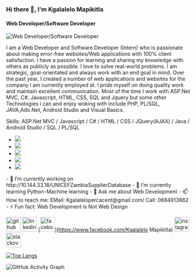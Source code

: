 ### Hi there 👋, I'm Kgalalelo Mapikitla
#### Web Developer/Software Developer
![Web Developer/Software Developer](https://scontent-iad3-1.xx.fbcdn.net/v/t39.30808-6/306827586_145893834803489_4416834712733065191_n.jpg?_nc_cat=100&ccb=1-7&_nc_sid=730e14&_nc_ohc=aW-qkMZueTsAX_G54Gq&_nc_ht=scontent-iad3-1.xx&oh=00_AT_uA0bhi6TfH2hMv0ErqiiKWwctYCBwQFjKyDXOqZ9jrA&oe=6327099B)

I am a Web Developer and Software Developer (Intern)  who is passionate about making error-free websites/Web applications with 100% client satisfaction.  I have a passion for learning and sharing my knowledge with others as publicly as possible.  I love to solve real-world problems.  I am strategic, goal-orientated and always work with an end goal in mind.  Over the past year,  I created a number of web applications and websites for the company I am currently employed at.  I pride myself on doing quality work and maintain excellent communication.  Most of the time I work with ASP.Net MVC, C#, Javascript, HTML, CSS, SQL and Jquery but some other Technologies i can and enjoy woking with include PHP, PL/SQL, JAVA,Ado.Net,  Android Studio and Visual Basics.

Skills: ASP.Net MVC / Javascript / C# / HTML / CSS / JQuery(AJAX) / Java / Android Studio / SQL / PL/SQL
<ul>
 <li><img src="C:\Users\Kgalalelo.Mapikitla\OneDrive - Ipsos\Documents\LELO_Content\Images\14621971553750220-512.png"></li>
  <li><img src="[image.jpg](https://pics.freeicons.io/uploads/icons/png/14621971553750220-512.png)"></li>
  <li><img src="image.jpg"></li>
  <li><img src="image.jpg"></li>
  <li><img src="image.jpg"></li>
</ul>
- 🔭 I’m currently working on http://10.144.33.18/UNICEFZambiaSupplierDatabase 
- 🌱 I’m currently learning Python-Machine learning 
- 💬 Ask me about Web Development  
- 📫 How to reach me: EMail: Kgalalelopercacent@gmail.com/ Call: 0684913662 
- ⚡ Fun fact: Web Development is Not Web Design 


[<img src='https://cdn.jsdelivr.net/npm/simple-icons@3.0.1/icons/github.svg' alt='github' height='40'>](https://github.com/Kgalalelo12)  [<img src='https://cdn.jsdelivr.net/npm/simple-icons@3.0.1/icons/linkedin.svg' alt='linkedin' height='40'>](https://www.linkedin.com/in/www.linkedin.com/in/kgalalelo-mapikitla-745246250/)  [<img src='https://cdn.jsdelivr.net/npm/simple-icons@3.0.1/icons/facebook.svg' alt='facebook' height='40'>](https://www.facebook.com/Kgalalelo Mapikitla)  [<img src='https://cdn.jsdelivr.net/npm/simple-icons@3.0.1/icons/instagram.svg' alt='instagram' height='40'>](https://www.instagram.com/Kgalalelo_Ahmar_Makhathini/)  [<img src='https://cdn.jsdelivr.net/npm/simple-icons@3.0.1/icons/stackoverflow.svg' alt='stackoverflow' height='40'>](https://stackoverflow.com/users/kgalalelomapikitla@gmail.com)  

[![Top Langs](https://github-readme-stats.vercel.app/api/top-langs/?username=Kgalalelo12)](https://github.com/anuraghazra/github-readme-stats)

![GitHub Activity Graph](https://activity-graph.herokuapp.com/graph?username=Kgalalelo12)  

